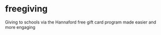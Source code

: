 # freegiving
Giving to schools via the Hannaford free gift card program made easier and more engaging
